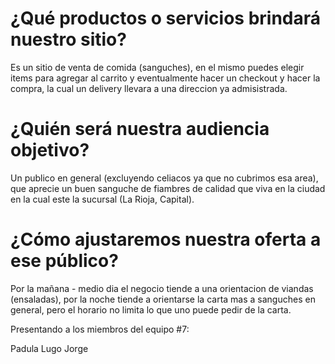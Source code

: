 # ¿Qué productos o servicios brindará nuestro sitio?

Es un sitio de venta de comida (sanguches),
en el mismo puedes elegir items para agregar al carrito y eventualmente
hacer un checkout y hacer la compra, la cual un delivery llevara a una direccion
ya admisistrada.

# ¿Quién será nuestra audiencia objetivo?

Un publico en general (excluyendo celiacos ya que no cubrimos esa area),
que aprecie un buen sanguche de fiambres de calidad
que viva en la ciudad en la cual este la sucursal (La Rioja, Capital).

# ¿Cómo ajustaremos nuestra oferta a ese público?

Por la mañana - medio dia el negocio tiende a una orientacion de viandas (ensaladas),
por la noche tiende a orientarse la carta mas a sanguches en general, pero
el horario no limita lo que uno puede pedir de la carta.


Presentando a los miembros del equipo #7:

Padula Lugo Jorge